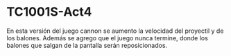 # TC1001S-Act4
En esta versión del juego cannon se aumento la velocidad del proyectil y de los balones. Además se agrego que el juego nunca termine, donde los balones que salgan de la pantalla serán reposicionados.
